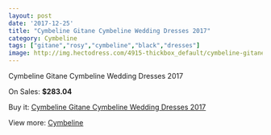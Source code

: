 ```yaml
---
layout: post
date: '2017-12-25'
title: "Cymbeline Gitane Cymbeline Wedding Dresses 2017"
category: Cymbeline
tags: ["gitane","rosy","cymbeline","black","dresses"]
image: http://img.hectodress.com/4915-thickbox_default/cymbeline-gitane-cymbeline-wedding-dresses-2013.jpg
---
```

Cymbeline Gitane Cymbeline Wedding Dresses 2017

On Sales: **$283.04**
<a href="https://www.hectodress.com/cymbeline/2502-cymbeline-gitane-cymbeline-wedding-dresses-2013.html"><amp-img layout="responsive" width="600" height="600" src="//img.hectodress.com/4915-thickbox_default/cymbeline-gitane-cymbeline-wedding-dresses-2013.jpg" alt="Cymbeline Gitane Cymbeline Wedding Dresses 2017 0" /></a>

Buy it: [Cymbeline Gitane Cymbeline Wedding Dresses 2017](https://www.hectodress.com/cymbeline/2502-cymbeline-gitane-cymbeline-wedding-dresses-2013.html "Cymbeline Gitane Cymbeline Wedding Dresses 2017")

View more: [Cymbeline](https://www.hectodress.com/43-cymbeline "Cymbeline")